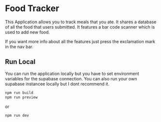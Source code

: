 # Food Tracker

This Application allows you to track meals that you ate. It shares a database of all the food that users submitted.
It features a bar code scanner which is used to add new food.

If you want more info about all the features just press the exclamation mark in the nav bar.

## Run Local

You can run the application locally but you have to set environment variables for the supabase connection.
You can also run your own supabase instancee locally but I dont recommend it.

```bash
npm run build
npm run preview
```

or

```bash
npm run dev
```
